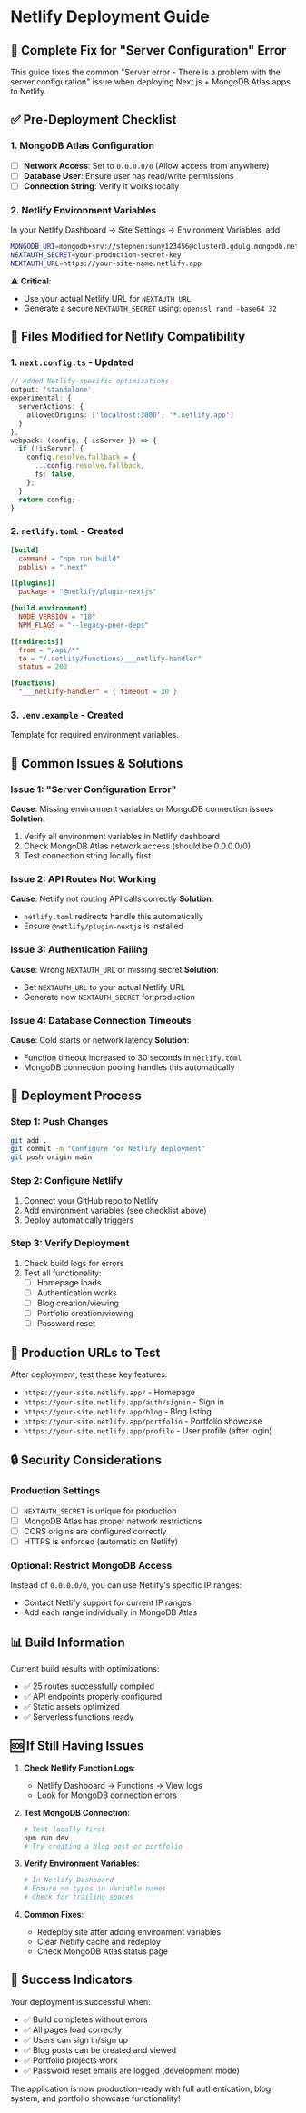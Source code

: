 # Netlify Deployment Guide

## 🚀 Complete Fix for "Server Configuration" Error

This guide fixes the common "Server error - There is a problem with the server configuration" issue when deploying Next.js + MongoDB Atlas apps to Netlify.

## ✅ Pre-Deployment Checklist

### 1. MongoDB Atlas Configuration
- [ ] **Network Access**: Set to `0.0.0.0/0` (Allow access from anywhere)
- [ ] **Database User**: Ensure user has read/write permissions
- [ ] **Connection String**: Verify it works locally

### 2. Netlify Environment Variables
In your Netlify Dashboard → Site Settings → Environment Variables, add:

```bash
MONGODB_URI=mongodb+srv://stephen:suny123456@cluster0.gdulg.mongodb.net/ai-education-portal?retryWrites=true&w=majority&appName=Cluster0
NEXTAUTH_SECRET=your-production-secret-key
NEXTAUTH_URL=https://your-site-name.netlify.app
```

⚠️ **Critical**: 
- Use your actual Netlify URL for `NEXTAUTH_URL`
- Generate a secure `NEXTAUTH_SECRET` using: `openssl rand -base64 32`

## 🔧 Files Modified for Netlify Compatibility

### 1. `next.config.ts` - Updated
```typescript
// Added Netlify-specific optimizations
output: 'standalone',
experimental: {
  serverActions: {
    allowedOrigins: ['localhost:3000', '*.netlify.app']
  }
},
webpack: (config, { isServer }) => {
  if (!isServer) {
    config.resolve.fallback = {
      ...config.resolve.fallback,
      fs: false,
    };
  }
  return config;
}
```

### 2. `netlify.toml` - Created
```toml
[build]
  command = "npm run build"
  publish = ".next"

[[plugins]]
  package = "@netlify/plugin-nextjs"

[build.environment]
  NODE_VERSION = "18"
  NPM_FLAGS = "--legacy-peer-deps"

[[redirects]]
  from = "/api/*"
  to = "/.netlify/functions/___netlify-handler"
  status = 200

[functions]
  "___netlify-handler" = { timeout = 30 }
```

### 3. `.env.example` - Created
Template for required environment variables.

## 🚨 Common Issues & Solutions

### Issue 1: "Server Configuration Error"
**Cause**: Missing environment variables or MongoDB connection issues
**Solution**: 
1. Verify all environment variables in Netlify dashboard
2. Check MongoDB Atlas network access (should be 0.0.0.0/0)
3. Test connection string locally first

### Issue 2: API Routes Not Working
**Cause**: Netlify not routing API calls correctly
**Solution**: 
- `netlify.toml` redirects handle this automatically
- Ensure `@netlify/plugin-nextjs` is installed

### Issue 3: Authentication Failing
**Cause**: Wrong `NEXTAUTH_URL` or missing secret
**Solution**:
- Set `NEXTAUTH_URL` to your actual Netlify URL
- Generate new `NEXTAUTH_SECRET` for production

### Issue 4: Database Connection Timeouts
**Cause**: Cold starts or network latency
**Solution**:
- Function timeout increased to 30 seconds in `netlify.toml`
- MongoDB connection pooling handles this automatically

## 🔄 Deployment Process

### Step 1: Push Changes
```bash
git add .
git commit -m "Configure for Netlify deployment"
git push origin main
```

### Step 2: Configure Netlify
1. Connect your GitHub repo to Netlify
2. Add environment variables (see checklist above)
3. Deploy automatically triggers

### Step 3: Verify Deployment
1. Check build logs for errors
2. Test all functionality:
   - [ ] Homepage loads
   - [ ] Authentication works
   - [ ] Blog creation/viewing
   - [ ] Portfolio creation/viewing
   - [ ] Password reset

## 🎯 Production URLs to Test

After deployment, test these key features:
- `https://your-site.netlify.app/` - Homepage
- `https://your-site.netlify.app/auth/signin` - Sign in
- `https://your-site.netlify.app/blog` - Blog listing
- `https://your-site.netlify.app/portfolio` - Portfolio showcase
- `https://your-site.netlify.app/profile` - User profile (after login)

## 🔒 Security Considerations

### Production Settings
- [ ] `NEXTAUTH_SECRET` is unique for production
- [ ] MongoDB Atlas has proper network restrictions
- [ ] CORS origins are configured correctly
- [ ] HTTPS is enforced (automatic on Netlify)

### Optional: Restrict MongoDB Access
Instead of `0.0.0.0/0`, you can use Netlify's specific IP ranges:
- Contact Netlify support for current IP ranges
- Add each range individually in MongoDB Atlas

## 📊 Build Information

Current build results with optimizations:
- ✅ 25 routes successfully compiled
- ✅ API endpoints properly configured
- ✅ Static assets optimized
- ✅ Serverless functions ready

## 🆘 If Still Having Issues

1. **Check Netlify Function Logs**:
   - Netlify Dashboard → Functions → View logs
   - Look for MongoDB connection errors

2. **Test MongoDB Connection**:
   ```bash
   # Test locally first
   npm run dev
   # Try creating a blog post or portfolio
   ```

3. **Verify Environment Variables**:
   ```bash
   # In Netlify Dashboard
   # Ensure no typos in variable names
   # Check for trailing spaces
   ```

4. **Common Fixes**:
   - Redeploy site after adding environment variables
   - Clear Netlify cache and redeploy
   - Check MongoDB Atlas status page

## 🎉 Success Indicators

Your deployment is successful when:
- ✅ Build completes without errors
- ✅ All pages load correctly
- ✅ Users can sign in/sign up
- ✅ Blog posts can be created and viewed
- ✅ Portfolio projects work
- ✅ Password reset emails are logged (development mode)

The application is now production-ready with full authentication, blog system, and portfolio showcase functionality!